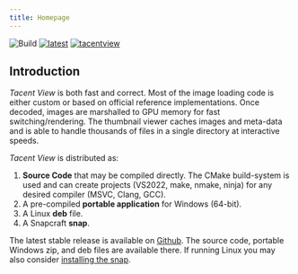 ```yaml
---
title: Homepage
---
```


![Build](https://github.com/bluescan/tacentview/workflows/Build/badge.svg) [![latest](https://img.shields.io/github/v/release/bluescan/tacentview.svg)](https://github.com/bluescan/tacentview/releases) [![tacentview](https://snapcraft.io//tacentview/badge.svg)](https://snapcraft.io/tacentview)

## Introduction

_Tacent View_ is both fast and correct. Most of the image loading code is either custom or
based on official reference implementations. Once decoded, images are marshalled to GPU memory for
fast switching/rendering. The thumbnail viewer caches images and meta-data and is able to handle
thousands of files in a single directory at interactive speeds.

_Tacent View_ is distributed as:
1. **Source Code** that may be compiled directly. The CMake build-system is used and can create projects (VS2022, make, nmake, ninja) for any desired compiler (MSVC, Clang, GCC).
2. A pre-compiled **portable application** for Windows (64-bit).
3. A Linux **deb** file.
4. A Snapcraft **snap**.

The latest stable release is available on [Github](https://github.com/bluescan/tacentview/releases). The source code, portable Windows zip, and deb files are available there. If running Linux you may also consider [installing the snap](https://snapcraft.io/tacentview).

